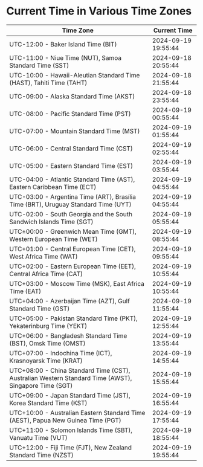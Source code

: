 # Current Time in Various Time Zones

| Time Zone | Current Time |
|-----------|--------------|
| UTC-12:00 - Baker Island Time (BIT) | 2024-09-19 19:55:44 |
| UTC-11:00 - Niue Time (NUT), Samoa Standard Time (SST) | 2024-09-18 20:55:44 |
| UTC-10:00 - Hawaii-Aleutian Standard Time (HAST), Tahiti Time (TAHT) | 2024-09-18 21:55:44 |
| UTC-09:00 - Alaska Standard Time (AKST) | 2024-09-18 23:55:44 |
| UTC-08:00 - Pacific Standard Time (PST) | 2024-09-19 00:55:44 |
| UTC-07:00 - Mountain Standard Time (MST) | 2024-09-19 01:55:44 |
| UTC-06:00 - Central Standard Time (CST) | 2024-09-19 02:55:44 |
| UTC-05:00 - Eastern Standard Time (EST) | 2024-09-19 03:55:44 |
| UTC-04:00 - Atlantic Standard Time (AST), Eastern Caribbean Time (ECT) | 2024-09-19 04:55:44 |
| UTC-03:00 - Argentina Time (ART), Brasília Time (BRT), Uruguay Standard Time (UYT) | 2024-09-19 04:55:44 |
| UTC-02:00 - South Georgia and the South Sandwich Islands Time (SGT) | 2024-09-19 05:55:44 |
| UTC±00:00 - Greenwich Mean Time (GMT), Western European Time (WET) | 2024-09-19 08:55:44 |
| UTC+01:00 - Central European Time (CET), West Africa Time (WAT) | 2024-09-19 09:55:44 |
| UTC+02:00 - Eastern European Time (EET), Central Africa Time (CAT) | 2024-09-19 10:55:44 |
| UTC+03:00 - Moscow Time (MSK), East Africa Time (EAT) | 2024-09-19 10:55:44 |
| UTC+04:00 - Azerbaijan Time (AZT), Gulf Standard Time (GST) | 2024-09-19 11:55:44 |
| UTC+05:00 - Pakistan Standard Time (PKT), Yekaterinburg Time (YEKT) | 2024-09-19 12:55:44 |
| UTC+06:00 - Bangladesh Standard Time (BST), Omsk Time (OMST) | 2024-09-19 13:55:44 |
| UTC+07:00 - Indochina Time (ICT), Krasnoyarsk Time (KRAT) | 2024-09-19 14:55:44 |
| UTC+08:00 - China Standard Time (CST), Australian Western Standard Time (AWST), Singapore Time (SGT) | 2024-09-19 15:55:44 |
| UTC+09:00 - Japan Standard Time (JST), Korea Standard Time (KST) | 2024-09-19 16:55:44 |
| UTC+10:00 - Australian Eastern Standard Time (AEST), Papua New Guinea Time (PGT) | 2024-09-19 17:55:44 |
| UTC+11:00 - Solomon Islands Time (SBT), Vanuatu Time (VUT) | 2024-09-19 18:55:44 |
| UTC+12:00 - Fiji Time (FJT), New Zealand Standard Time (NZST) | 2024-09-19 19:55:44 |
